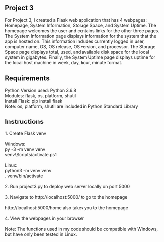 <h2> Project 3 </h2>
<p>
  For Project 3, I created a Flask web application that has 4 webpages: Homepage, System Information, Storage Space, and System Uptime. The homepage welcomes the user and contains links for the other three pages. The System Information page displays information for the system that the app is hosted on. This information includes currently logged in user, computer name, OS, OS release, OS version, and processor. The Storage Space page displays total, used, and available disk space for the local system in gigabytes. Finally, the System Uptime page displays uptime for the local host machine in week, day, hour, minute format. 
  </p>
<h2> Requirements </h2>

Python Version used: Python 3.6.8 <br>
Modules: flask, os, platform, shutil <br>
Install Flask: pip install flask <br>
Note: os, platform, shutil are included in Python Standard Library <br>

<h2> Instructions </h2>
1. Create Flask venv
<br><br>
     Windows: <br>
     py -3 -m venv venv <br>
     venv\Scripts\activate.ps1 <br>
<br>  
  Linux: <br>
  python3 -m venv venv <br>
  . venv/bin/activate <br><br>
2. Run project3.py to deploy web server locally on port 5000 <br><br>
3. Navigate to http://localhost:5000/ to go to the homepage <br><br>
   http://localhost:5000/home also takes you to the homepage <br><br>
4. View the webpages in your browser
  <br><br>
Note: The functions used in my code should be compatible with Windows, but have only been tested in Linux.
